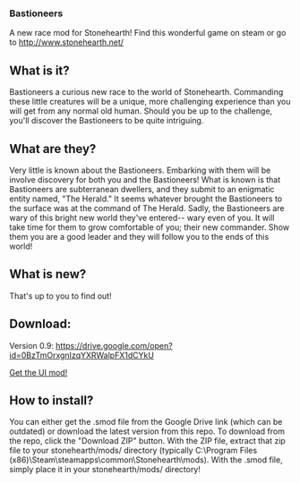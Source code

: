 ### Bastioneers
A new race mod for Stonehearth! Find this wonderful game on steam or go to http://www.stonehearth.net/

## What is it?
  Bastioneers a curious new race to the world of Stonehearth. Commanding these little creatures will be a unique, more challenging experience than you will get from any normal old human. Should you be up to the challenge, you'll discover the Bastioneers to be quite intriguing.

## What are they?
  Very little is known about the Bastioneers. Embarking with them will be involve discovery for both you and the Bastioneers! What is known is that Bastioneers are subterranean dwellers, and they submit to an enigmatic entity named, "The Herald." It seems whatever brought the Bastioneers to the surface was at the command of The Herald. Sadly, the Bastioneers are wary of this bright new world they've entered-- wary even of you. It will take time for them to grow comfortable of you; their new commander. 
  Show them you are a good leader and they will follow you to the ends of this world!
  
## What is new?
  That's up to you to find out!
  
## Download:
  Version 0.9: https://drive.google.com/open?id=0BzTmOrxgnIzqYXRWalpFX1dCYkU
  
  [Get the UI mod!][ui-mod]
  
  [ui-mod]: https://github.com/AdamWhitehurst/Bastioneers-UI
  
## How to install?
  You can either get the .smod file from the Google Drive link (which can be outdated) or download the latest version from this repo. To download from the repo, click the "Download ZIP" button. With the ZIP file, extract that zip file to your stonehearth/mods/ directory (typically C:\Program Files (x86)\Steam\steamapps\common\Stonehearth\mods\). With the .smod file, simply place it in your stonehearth/mods/ directory!
